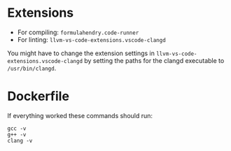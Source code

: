 # Extensions

- For compiling: `formulahendry.code-runner`
- For linting: `llvm-vs-code-extensions.vscode-clangd`

You might have to change the extension settings in `llvm-vs-code-extensions.vscode-clangd` by setting the paths for the clangd executable to `/usr/bin/clangd`.

# Dockerfile

If everything worked these commands should run:

```shell
gcc -v
g++ -v
clang -v
```

